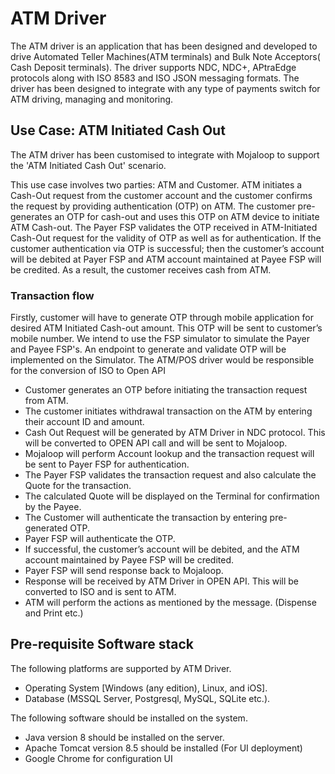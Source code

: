 # ATM Driver
The ATM driver is an application that has been designed and developed to drive Automated Teller Machines(ATM terminals) and Bulk Note Acceptors( Cash Deposit terminals). The driver supports NDC, NDC+, APtraEdge protocols along with ISO 8583 and ISO JSON messaging formats.
The driver has been designed to integrate with any type of payments switch for ATM driving, managing and monitoring.

## Use Case: ATM Initiated Cash Out

The ATM driver has been customised to integrate with Mojaloop to support the 'ATM Initiated Cash Out' scenario. 

This use case involves two parties: ATM and Customer. ATM initiates a Cash-Out request from the customer account and the customer confirms the request by providing authentication (OTP) on ATM. The customer pre-generates an OTP for cash-out and uses this OTP on ATM device to initiate ATM Cash-out. The Payer FSP validates the OTP received in ATM-Initiated Cash-Out request for the validity of OTP as well as for authentication. If the customer authentication via OTP is successful; then the customer’s account will be debited at Payer FSP and ATM account maintained at Payee FSP will be credited. As a result, the customer receives cash from ATM.

### Transaction flow

Firstly, customer will have to generate OTP through mobile application for desired ATM Initiated Cash-out amount. This OTP will be sent to customer’s mobile number. 
We intend to use the FSP simulator to simulate the Payer and Payee FSP's. An endpoint to generate and validate OTP will be implemented on the Simulator. The ATM/POS driver would be responsible for the conversion of ISO to Open API

  - Customer generates an OTP before initiating the transaction request from ATM.
  - The customer initiates withdrawal transaction on the ATM by entering their account ID and amount. 
  - Cash Out Request will be generated by ATM Driver in NDC protocol. This will be converted to OPEN API call and will be sent to Mojaloop.
  - Mojaloop will perform Account lookup and the transaction request will be sent to Payer FSP for authentication.
  - The Payer FSP validates the transaction request and also calculate the Quote for the transaction.
  - The calculated Quote will be displayed on the Terminal for confirmation by the Payee.
  - The Customer will authenticate the transaction by entering pre-generated OTP.
  - Payer FSP will authenticate the OTP. 
  - If successful, the customer’s account will be debited, and the ATM account maintained by Payee FSP will be credited.
  - Payer FSP will send response back to Mojaloop.
  - Response will be received by ATM Driver in OPEN API. This will be converted to ISO and is sent to ATM.
  - ATM will perform the actions as mentioned by the message. (Dispense and Print etc.)
  
  ## Pre-requisite Software stack
  
  The following platforms are supported by ATM Driver. 
  
 - Operating System [Windows (any edition), Linux, and iOS].
 - Database (MSSQL Server, Postgresql, MySQL, SQLite etc.). 

The following software should be installed on the system.

- Java version 8 should be installed on the server.
- Apache Tomcat version 8.5 should be installed (For UI deployment)
- Google Chrome for configuration UI 


